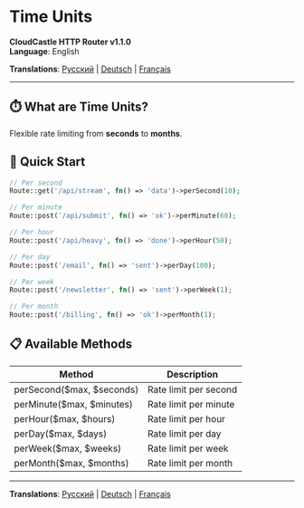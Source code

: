 # Time Units

**CloudCastle HTTP Router v1.1.0**  
**Language**: English

**Translations**: [Русский](../../ru/documentation/time-units.md) | [Deutsch](../../de/documentation/time-units.md) | [Français](../../fr/documentation/time-units.md)

---

## ⏱️ What are Time Units?

Flexible rate limiting from **seconds** to **months**.

## 🚀 Quick Start

```php
// Per second
Route::get('/api/stream', fn() => 'data')->perSecond(10);

// Per minute
Route::post('/api/submit', fn() => 'ok')->perMinute(60);

// Per hour
Route::post('/api/heavy', fn() => 'done')->perHour(50);

// Per day
Route::post('/email', fn() => 'sent')->perDay(100);

// Per week
Route::post('/newsletter', fn() => 'sent')->perWeek(1);

// Per month
Route::post('/billing', fn() => 'ok')->perMonth(1);
```

## 📋 Available Methods

| Method | Description |
|--------|-------------|
| perSecond($max, $seconds) | Rate limit per second |
| perMinute($max, $minutes) | Rate limit per minute |
| perHour($max, $hours) | Rate limit per hour |
| perDay($max, $days) | Rate limit per day |
| perWeek($max, $weeks) | Rate limit per week |
| perMonth($max, $months) | Rate limit per month |

---

**Translations**: [Русский](../../ru/documentation/time-units.md) | [Deutsch](../../de/documentation/time-units.md) | [Français](../../fr/documentation/time-units.md)
